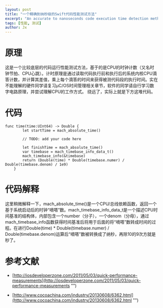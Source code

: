 ```yaml
---
layout: post
title: "一个精确到纳秒级的Swift代码性能测试方法"
excerpt: "An accurate to nanoseconds code execution time detection method."
tags: [性能, 测试]
author: Jx
---
```


# 原理
这是一个比较底层的代码运行性能测试方法，基于的是CPU的时钟计数（又名时钟节拍、CPU心跳）。计时原理是通过读取代码执行前和执行后的系统内核CPU滴答计数，并计算其差值，乘上每个滴答的时间来获得被测代码段的执行时间。实在不能理解的硬件同学请复习μC/OS时间管理相关章节，软件的同学请自行学习数字电路原理，并尝试理解CPU的工作方式。
绕远了，实际上就是下方这堆代码。    
# 代码
```
func time(time:UInt64) -> Double {
        let startTime = mach_absolute_time()
        
        // TODO: add your code here
        
        let finishTime = mach_absolute_time()
        var timebase = mach_timebase_info_data_t()
        mach_timebase_info(&timebase)
        return (Double(time) * Double(timebase.numer) / Double(timebase.denom) / 1e9)
    }
```  
# 代码解释
这里稍微解释一下，mach_absolute_time()是一个CPU/总线依赖函数，返回一个基于系统启动后的时钟“嘀嗒”数。mach_timebase_info_data_t是一个描述CPU时间基准的结构体，内部包含一个number（分子），一个denom（分母），通过mach_timebase_info函数获得时间基准后将用于后面的将“嘀嗒”数转成时间的过程。在进行Double(time) * Double(timebase.numer) / Double(timebase.denom)运算后“嘀嗒”数被转换成了纳秒，再除10的9次方就是秒了。   

# 参考文献

* [http://iosdeveloperzone.com/2011/05/03/quick-performance-measurements](http://iosdeveloperzone.com/2011/05/03/quick-performance-measurements "") 

* [http://www.cocoachina.com/industry/20130608/6362.html](http://www.cocoachina.com/industry/20130608/6362.html "")
